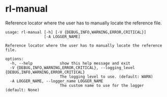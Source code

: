 # rl-manual

Reference locator where the user has to manually locate the reference file.

```
usage: rl-manual [-h] [-V {DEBUG,INFO,WARNING,ERROR,CRITICAL}]
                 [-A LOGGER_NAME]

Reference locator where the user has to manually locate the reference file.

options:
  -h, --help            show this help message and exit
  -V {DEBUG,INFO,WARNING,ERROR,CRITICAL}, --logging_level {DEBUG,INFO,WARNING,ERROR,CRITICAL}
                        The logging level to use. (default: WARN)
  -A LOGGER_NAME, --logger_name LOGGER_NAME
                        The custom name to use for the logger (default: None)
```
